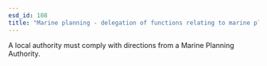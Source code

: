```yaml
---
esd_id: 108
title: "Marine planning - delegation of functions relating to marine plans"
---
```


A local authority must comply with directions from a Marine Planning Authority. 

